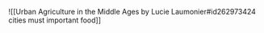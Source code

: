 ![[Urban Agriculture in the Middle Ages by Lucie Laumonier#id262973424 cities must important food]]


